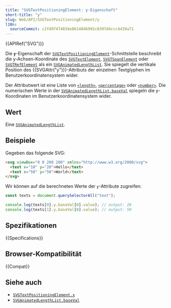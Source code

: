 ```yaml
---
title: "SVGTextPositioningElement: y-Eigenschaft"
short-title: "y"
slug: Web/API/SVGTextPositioningElement/y
l10n:
  sourceCommit: c2fd97474834e061404b992c8397d4ccc4439a71
---
```


{{APIRef("SVG")}}

Die **`y`**-Eigenschaft der [`SVGTextPositioningElement`](/de/docs/Web/API/SVGTextPositioningElement)-Schnittstelle beschreibt die y-Achsen-Koordinate des [`SVGTextElement`](/de/docs/Web/API/SVGTextElement), [`SVGTSpanElement`](/de/docs/Web/API/SVGTSpanElement) oder [`SVGTRefElement`](/de/docs/Web/API/SVGTRefElement) als ein [`SVGAnimatedLengthList`](/de/docs/Web/API/SVGAnimatedLengthList). Sie spiegelt die vertikale Position des {{SVGAttr("y")}}-Attributs der einzelnen Textglyphen im Benutzerkoordinatensystem wider.

Der Attributwert ist eine Liste von [`<length>`](/de/docs/Web/SVG/Guides/Content_type#length), [`<percentage>`](/de/docs/Web/SVG/Guides/Content_type#percentage) oder [`<number>`](/de/docs/Web/SVG/Guides/Content_type#number). Die numerischen Werte in der [`SVGAnimatedLengthList.baseVal`](/de/docs/Web/API/SVGAnimatedLengthList/baseVal) spiegeln die y-Koordinaten im Benutzerkoordinatensystem wider.

## Wert

Eine [`SVGAnimatedLengthList`](/de/docs/Web/API/SVGAnimatedLengthList).

## Beispiele

Gegeben das folgende SVG:

```html
<svg viewBox="0 0 200 200" xmlns="http://www.w3.org/2000/svg">
  <text x="10" y="20">Hello</text>
  <text x="50" y="50">World</text>
</svg>
```

Wir können auf die berechneten Werte der `y`-Attribute zugreifen:

```js
const texts = document.querySelectorAll("text");

console.log(texts[0].y.baseVal[0].value); // output: 20
console.log(texts[1].y.baseVal[0].value); // output: 50
```

## Spezifikationen

{{Specifications}}

## Browser-Kompatibilität

{{Compat}}

## Siehe auch

- [`SVGTextPositioningElement.x`](/de/docs/Web/API/SVGTextPositioningElement/x)
- [`SVGAnimatedLengthList.baseVal`](/de/docs/Web/API/SVGAnimatedLengthList/baseVal)
